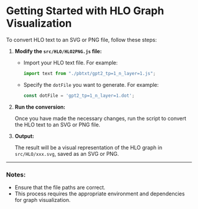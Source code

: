 # Getting Started with HLO Graph Visualization

To convert HLO text to an SVG or PNG file, follow these steps:

1. **Modify the `src/HLO/HLO2PNG.js` file:**

   - Import your HLO text file. For example:
     ```js
     import text from "./pbtxt/gpt2_tp=1_n_layer=1.js";
     ```

   - Specify the `dotFile` you want to generate. For example:
     ```js
     const dotFile = 'gpt2_tp=1_n_layer=1.dot';
     ```

2. **Run the conversion:**

   Once you have made the necessary changes, run the script to convert the HLO text to an SVG or PNG file.

3. **Output:**

   The result will be a visual representation of the HLO graph in ```src/HLO/xxx.svg```, saved as an SVG or PNG. 

---

### Notes:
- Ensure that the file paths are correct.
- This process requires the appropriate environment and dependencies for graph visualization.

